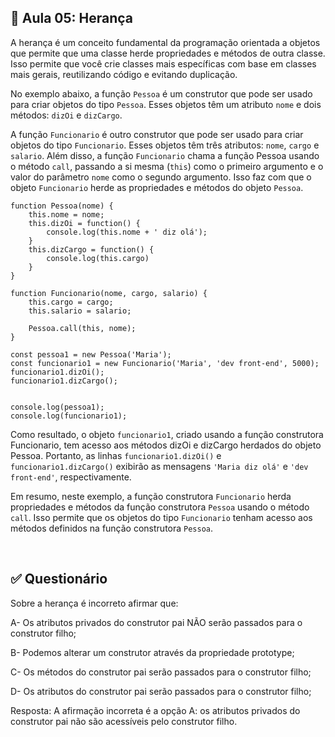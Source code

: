 ## 📝 Aula 05: Herança
A herança é um conceito fundamental da programação orientada a objetos que permite que uma classe herde propriedades e métodos de outra classe. Isso permite que você crie classes mais específicas com base em classes mais gerais, reutilizando código e evitando duplicação.

No exemplo abaixo, a função ``Pessoa`` é um construtor que pode ser usado para criar objetos do tipo ``Pessoa``. Esses objetos têm um atributo ``nome`` e dois métodos: ``dizOi`` e ``dizCargo``.

A função ``Funcionario`` é outro construtor que pode ser usado para criar objetos do tipo ``Funcionario``. Esses objetos têm três atributos: ``nome``, ``cargo`` e ``salario``. Além disso, a função ``Funcionario`` chama a função Pessoa usando o método ``call``, passando a si mesma (``this``) como o primeiro argumento e o valor do parâmetro ``nome`` como o segundo argumento. Isso faz com que o objeto ``Funcionario`` herde as propriedades e métodos do objeto ``Pessoa``.

```
function Pessoa(nome) {
    this.nome = nome;
    this.dizOi = function() {
        console.log(this.nome + ' diz olá');
    }
    this.dizCargo = function() {
        console.log(this.cargo)
    }
}

function Funcionario(nome, cargo, salario) {
    this.cargo = cargo;
    this.salario = salario;

    Pessoa.call(this, nome);
}

const pessoa1 = new Pessoa('Maria');
const funcionario1 = new Funcionario('Maria', 'dev front-end', 5000);
funcionario1.dizOi();
funcionario1.dizCargo();


console.log(pessoa1);
console.log(funcionario1);
```

Como resultado, o objeto ``funcionario1``, criado usando a função construtora Funcionario, tem acesso aos métodos dizOi e dizCargo herdados do objeto Pessoa. Portanto, as linhas ``funcionario1.dizOi()`` e ``funcionario1.dizCargo()`` exibirão as mensagens ``'Maria diz olá'`` e ``'dev front-end'``, respectivamente.

Em resumo, neste exemplo, a função construtora ``Funcionario`` herda propriedades e métodos da função construtora ``Pessoa`` usando o método ``call``. Isso permite que os objetos do tipo ``Funcionario`` tenham acesso aos métodos definidos na função construtora ``Pessoa``.

<br>

## ✅ Questionário
Sobre a herança é incorreto afirmar que:

A- Os atributos privados do construtor pai NÃO serão passados para o construtor filho;

B- Podemos alterar um construtor através da propriedade prototype;

C- Os métodos do construtor pai serão passados para o construtor filho;

D- Os atributos do construtor pai serão passados para o construtor filho;

Resposta: A afirmação incorreta é a opção A: os atributos privados do construtor pai não são acessíveis pelo construtor filho.